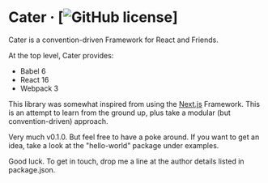 # Cater &middot; [![GitHub license](https://img.shields.io/badge/license-MIT-blue.svg)]

Cater is a convention-driven Framework for React and Friends.

At the top level, Cater provides:

- Babel 6
- React 16
- Webpack 3

This library was somewhat inspired from using the [Next.js](https://github.com/zeit/next.js/) Framework. This is an attempt to learn from the ground up, plus take a modular (but convention-driven) approach.

Very much v0.1.0. But feel free to have a poke around. If you want to get an idea, take a look at the "hello-world" package under examples.

Good luck. To get in touch, drop me a line at the author details listed in package.json.

